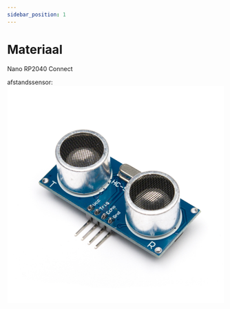 ```yaml
---
sidebar_position: 1
---
```


# Materiaal

Nano RP2040 Connect

afstandssensor:
![afstandssensor](sr50.jpg)
